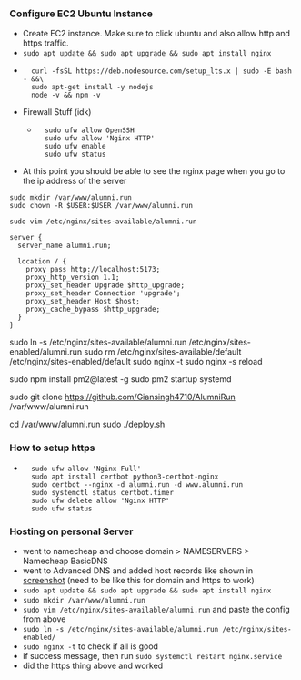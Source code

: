 
### Configure EC2 Ubuntu Instance
- Create EC2 instance. Make sure to click ubuntu and also allow http and https traffic.
- ```sudo apt update && sudo apt upgrade && sudo apt install nginx```
- ```
    curl -fsSL https://deb.nodesource.com/setup_lts.x | sudo -E bash - &&\
    sudo apt-get install -y nodejs
    node -v && npm -v
    ```
- Firewall Stuff (idk)
    - ```
        sudo ufw allow OpenSSH
        sudo ufw allow 'Nginx HTTP'
        sudo ufw enable
        sudo ufw status
        ```
- At this point you should be able to see the nginx page when you go to the ip address of the server

```
sudo mkdir /var/www/alumni.run
sudo chown -R $USER:$USER /var/www/alumni.run
```

```
sudo vim /etc/nginx/sites-available/alumni.run
```

```
server {
  server_name alumni.run;

  location / {
    proxy_pass http://localhost:5173;
    proxy_http_version 1.1;
    proxy_set_header Upgrade $http_upgrade;
    proxy_set_header Connection 'upgrade';
    proxy_set_header Host $host;
    proxy_cache_bypass $http_upgrade;
  }
}
```

sudo ln -s /etc/nginx/sites-available/alumni.run /etc/nginx/sites-enabled/alumni.run
sudo rm /etc/nginx/sites-available/default /etc/nginx/sites-enabled/default
sudo nginx -t
sudo nginx -s reload

sudo npm install pm2@latest -g
sudo pm2 startup systemd

sudo git clone https://github.com/Giansingh4710/AlumniRun /var/www/alumni.run

cd /var/www/alumni.run
sudo ./deploy.sh

### How to setup https
- ```
    sudo ufw allow 'Nginx Full'
    sudo apt install certbot python3-certbot-nginx
    sudo certbot --nginx -d alumni.run -d www.alumni.run
    sudo systemctl status certbot.timer
    sudo ufw delete allow 'Nginx HTTP'
    sudo ufw status
    ```


### Hosting on personal Server
- went to namecheap and choose domain > NAMESERVERS > Namecheap BasicDNS
- went to Advanced DNS and added host records like shown in [screenshot](./other/namecheap.jpg) (need to be like this for domain and https to work)
- ```sudo apt update && sudo apt upgrade && sudo apt install nginx```
- ```sudo mkdir /var/www/alumni.run```
- ```sudo vim /etc/nginx/sites-available/alumni.run``` and paste the config from above
- ```sudo ln -s /etc/nginx/sites-available/alumni.run /etc/nginx/sites-enabled/```
- ```sudo nginx -t``` to check if all is good
- if success message, then run ```sudo systemctl restart nginx.service```
- did the https thing above and worked
